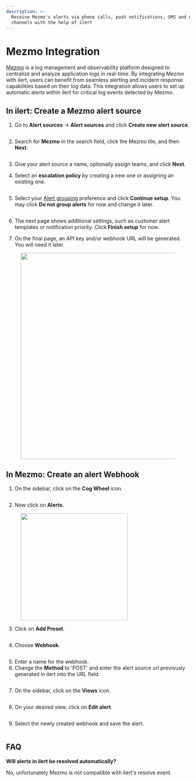 ```yaml
---
description: >-
  Receive Mezmo's alerts via phone calls, push notifications, SMS and other
  channels with the help of ilert
---
```


# Mezmo Integration

[Mezmo](https://www.mezmo.com/) is a log management and observability platform designed to centralize and analyze application logs in real-time. By integrating Mezmo with ilert, users can benefit from seamless alerting and incident response capabilities based on their log data. This integration allows users to set up automatic alerts within ilert for critical log events detected by Mezmo.

## In ilert: Create a Mezmo alert source <a href="#create-alarm-source" id="create-alarm-source"></a>

1.  Go to **Alert sources** -> **Alert sources** and click **Create new alert source**.

    <figure><img src="../.gitbook/assets/Screenshot 2023-08-28 at 10.21.10.png" alt=""><figcaption></figcaption></figure>
2.  Search for **Mezmo** in the search field, click the Mezmo tile, and then **Next**.&#x20;

    <figure><img src="../.gitbook/assets/Screenshot 2023-08-28 at 10.24.23.png" alt=""><figcaption></figcaption></figure>
3. Give your alert source a name, optionally assign teams, and click **Next**.
4.  Select an **escalation policy** by creating a new one or assigning an existing one.

    <figure><img src="../.gitbook/assets/Screenshot 2023-08-28 at 11.37.47.png" alt=""><figcaption></figcaption></figure>
5.  Select your [Alert grouping](../alerting/alert-sources.md#alert-grouping) preference and click **Continue setup**. You may click **Do not group alerts** for now and change it later.&#x20;

    <figure><img src="../.gitbook/assets/Screenshot 2023-08-28 at 11.38.24.png" alt=""><figcaption></figcaption></figure>
6. The next page shows additional settings, such as customer alert templates or notification priority. Click **Finish setup** for now.
7. On the final page, an API key and/or webhook URL will be generated. You will need it later.

<figure><img src="../.gitbook/assets/il-1.png" alt="" width="563"><figcaption></figcaption></figure>

## In Mezmo: Create an alert Webhook

1. On the sidebar, click on the **Cog Wheel** icon.

<figure><img src="../.gitbook/assets/1.png" alt=""><figcaption></figcaption></figure>

2. Now click on **Alerts**.

<figure><img src="../.gitbook/assets/2.png" alt="" width="293"><figcaption></figcaption></figure>

3. Click on **Add Preset**.

<figure><img src="../.gitbook/assets/3.png" alt=""><figcaption></figcaption></figure>

4. Choose **Webhook**.

<figure><img src="../.gitbook/assets/4.png" alt=""><figcaption></figcaption></figure>

5. Enter a name for the webhook.
6. Change the **Method** to 'POST' and enter the alert source url previously generated in ilert into the URL field.

<figure><img src="../.gitbook/assets/5.png" alt=""><figcaption></figcaption></figure>

7. On the sidebar, click on the **Views** icon.

<figure><img src="../.gitbook/assets/6.png" alt=""><figcaption></figcaption></figure>

8. On your desired view, click on **Edit alert**.

<figure><img src="../.gitbook/assets/7.png" alt=""><figcaption></figcaption></figure>

9. Select the newly created webhook and save the alert.

<figure><img src="../.gitbook/assets/8.png" alt=""><figcaption></figcaption></figure>

## FAQ

**Will alerts in ilert be resolved automatically?**

No, unfortunately Mezmo is not compatible with ilert's resolve event.
